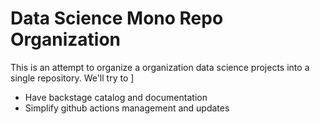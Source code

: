 # Data Science Mono Repo Organization

This is an attempt to organize a organization data science projects 
into a single repository. We'll try to ]

 - Have backstage catalog and documentation
 - Simplify github actions management and updates
